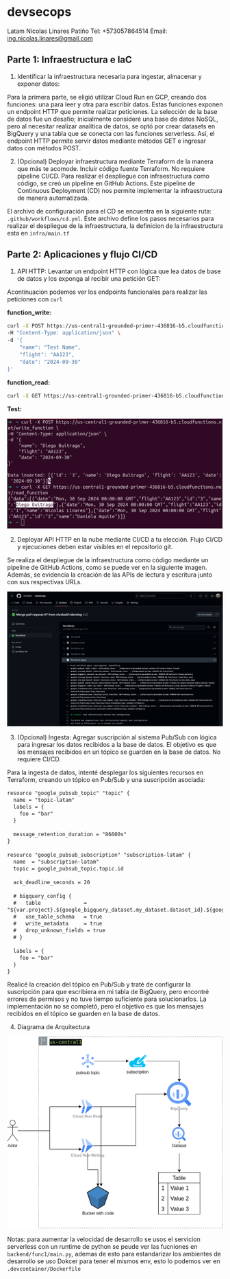# devsecops
Latam
Nicolas Linares Patiño
Tel: +573057864514
Email: ing.nicolas.linares@gmail.com

## Parte 1: Infraestructura e IaC

1.  Identificar la infraestructura necesaria para ingestar, almacenar y exponer datos:

Para la primera parte, se eligió utilizar Cloud Run en GCP, creando dos funciones: una para leer y otra para escribir datos. Estas funciones exponen un endpoint HTTP que permite realizar peticiones. La selección de la base de datos fue un desafío; inicialmente consideré una base de datos NoSQL, pero al necesitar realizar analítica de datos, se optó por crear datasets en BigQuery y una tabla que se conecta con las funciones serverless. Así, el endpoint HTTP permite servir datos mediante métodos GET e ingresar datos con métodos POST.


2. (Opcional) Deployar infraestructura mediante Terraform de la manera que más te
acomode. Incluir código fuente Terraform. No requiere pipeline CI/CD.
 Para realizar el despliegue con infraestructura como código, se creó un pipeline en GitHub Actions. Este pipeline de Continuous Deployment (CD) nos permite implementar la infraestructura de manera automatizada.

El archivo de configuración para el CD se encuentra en la siguiente ruta: `.github/workflows/cd.yml`. Este archivo define los pasos necesarios para realizar el despliegue de la infraestructura, la definicion de la infraestructura esta en `infra/main.tf`



## Parte 2: Aplicaciones y flujo CI/CD

1. API HTTP: Levantar un endpoint HTTP con lógica que lea datos de base de datos y
los exponga al recibir una petición GET:

Acontinuacion podemos ver los endpoints funcionales para realizar las peticiones con ```curl```

**function_write:**

```bash
curl -X POST https://us-central1-grounded-primer-436816-b5.cloudfunctions.net/write_function \
-H "Content-Type: application/json" \
-d '{
    "name": "Test Name",       
    "flight": "AA123",
    "date": "2024-09-30"
}'
```
**function_read:**
```bash
curl -X GET https://us-central1-grounded-primer-436816-b5.cloudfunctions.net/read_function

```
**Test:**

![Test en una terminal del write y read](images/1.png)

2. Deployar API HTTP en la nube mediante CI/CD a tu elección. Flujo CI/CD y
ejecuciones deben estar visibles en el repositorio git.

Se realiza el despliegue de la infraestructura como código mediante un pipeline de GitHub Actions, como se puede ver en la siguiente imagen. Además, se evidencia la creación de las APIs de lectura y escritura junto con sus respectivas URLs.


![cd Terraform Apply](images/2.png)

3. (Opcional) Ingesta: Agregar suscripción al sistema Pub/Sub con lógica para ingresar
los datos recibidos a la base de datos. El objetivo es que los mensajes recibidos en
un tópico se guarden en la base de datos. No requiere CI/CD.

Para la ingesta de datos, intenté desplegar los siguientes recursos en Terraform, creando un tópico en Pub/Sub y una suscripción asociada:

```hcl
resource "google_pubsub_topic" "topic" {
  name = "topic-latam"
  labels = {
    foo = "bar"
  }

  message_retention_duration = "86600s"
}

resource "google_pubsub_subscription" "subscription-latam" {
  name  = "subscription-latam"
  topic = google_pubsub_topic.topic.id

  ack_deadline_seconds = 20

  # bigquery_config {
  #   table              = "${var.project}.${google_bigquery_dataset.my_dataset.dataset_id}.${google_bigquery_table.my_table.table_id}"
  #   use_table_schema   = true 
  #   write_metadata     = true  
  #   drop_unknown_fields = true  
  # }

  labels = {
    foo = "bar"
  }
}
```

Realicé la creación del tópico en Pub/Sub y traté de configurar la suscripción para que escribiera en mi tabla de BigQuery, pero encontré errores de permisos y no tuve tiempo suficiente para solucionarlos. La implementación no se completó, pero el objetivo es que los mensajes recibidos en el tópico se guarden en la base de datos.

4. Diagrama de Arquitectura

![Diagrama de Arquitectura](images/4.png)


Notas: para aumentar la velocidad de desarrollo se usos el servicion serverless con un runtime de python se peude ver las fucniones en `backend/func1/main.py`, ademas de esto para estandarizar los ambientes de desarrollo se uso Dokcer para tener el mismos env, esto lo podemos ver en `.devcontainer/Dockerfile`

